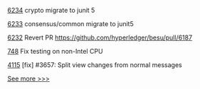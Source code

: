 
[6234](https://github.com/hyperledger/besu/pull/6234) crypto migrate to junit 5

[6233](https://github.com/hyperledger/besu/pull/6233) consensus/common migrate to junit5

[6232](https://github.com/hyperledger/besu/pull/6232) Revert PR https://github.com/hyperledger/besu/pull/6187

[748](https://github.com/hyperledger/fabric-private-chaincode/pull/748) Fix testing on non-Intel CPU

[4115](https://github.com/hyperledger/iroha/pull/4115) [fix] #3657: Split view changes from normal messages


[See more >>>](https://start-here.hyperledger.org/pull-requests)

